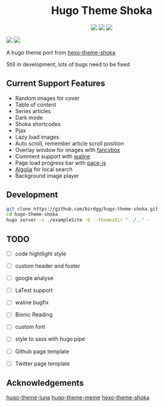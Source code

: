 <h1 align="center">Hugo Theme Shoka</h1>

<p align="center">
  <a href="https://github.com/gohugoio/hugo" target="_blank"><img src="https://img.shields.io/badge/Hugo-≥0.97-green?style=for-the-badge&logo=hugo&logoColor=white" /></a>
  <a href="https://github.com/birdgg/hugo-theme-shoka/actions/workflows/main.yml" target="_blank"><img src="https://img.shields.io/github/workflow/status/birdgg/hugo-theme-shoka/CI?style=for-the-badge&logo=github&logoColor=white" /></a>
  <a href="https://github.com/birdgg/hugo-theme-shoka/blob/master/LICENSE" target="_blank"><img src="https://img.shields.io/github/license/birdgg/hugo-theme-shoka?style=for-the-badge" /></a>
</p>

![](https://img.shields.io/github/last-commit/birdgg/hugo-theme-shoka?style=flat-square) ![](https://img.shields.io/github/languages/code-size/birdgg/hugo-theme-shoka?style=flat-square)

A hugo theme port from [hexo-theme-shoka](https://github.com/amehime/hexo-theme-shoka)

Still in development, lots of bugs need to be fixed

## Current Support Features
- Random images for cover
- Table of content
- Series articles
- Dark mode
- Shoka shortcodes
- Pjax
- Lazy load images
- Auto scroll, remember article scroll position
- Overlay window for images with [fancybox](https://fancyapps.com/docs/ui/fancybox)
- Comment support with [waline](https://waline.js.org/)
- Page load progress bar with [pace-js](https://codebyzach.github.io/pace/)
- [Algolia](https://www.algolia.com/) for local search
- Background image player

## Development

```bash
git clone https://github.com/birdgg/hugo-theme-shoka.git
cd hugo-theme-shoka
hugo server -s ./exampleSite -D --themesDir "../.." -
```

## TODO
- [ ] code hightlight style
- [ ] custom header and footer
- [ ] google analyse
- [ ] LaText support
- [ ] waline bugfix
- [ ] Bionic Reading
- [ ] custom font
- [ ] style to sass with hugo pipe
- [ ] Github page template
- [ ] Twitter page template


## Acknowledgements
[hugo-theme-luna](https://github.com/Ice-Hazymoon/hugo-theme-luna)
[hugo-theme-meme](https://github.com/reuixiy/hugo-theme-meme)
[hexo-theme-shoka](https://github.com/amehime/hexo-theme-shoka)
